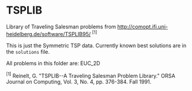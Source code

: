 # TSPLIB
Library of Traveling Salesman problems from http://comopt.ifi.uni-heidelberg.de/software/TSPLIB95/ <sup>[1]</sup>

This is just the Symmetric TSP data.
Currently known best solutions are in the `solutions` file.

All problems in this folder are: EUC_2D

<sup>[1]</sup> Reinelt, G. "TSPLIB--A Traveling Salesman Problem Library." ORSA Journal on Computing, Vol. 3, No. 4, pp. 376-384. Fall 1991.

